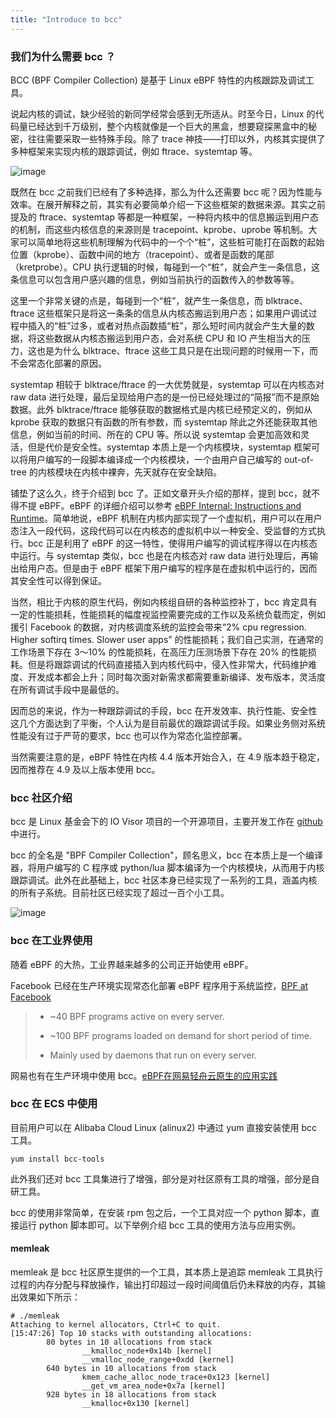 ```yaml
---
title: "Introduce to bcc"
---
```


### 我们为什么需要 bcc ？

BCC (BPF Compiler Collection) 是基于 Linux eBPF 特性的内核跟踪及调试工具。

说起内核的调试，缺少经验的新同学经常会感到无所适从。时至今日，Linux 的代码量已经达到千万级别，整个内核就像是一个巨大的黑盒，想要窥探黑盒中的秘密，往往需要采取一些特殊手段。除了 trace 神技——打印以外，内核其实提供了多种框架来实现内核的跟踪调试，例如 ftrace、systemtap 等。



![image](https://intranetproxy.alipay.com/skylark/lark/0/2020/jpeg/129366/1596435413055-c7dfbc53-3d60-49ba-91c5-6351ed2ec89e.jpeg)



既然在 bcc 之前我们已经有了多种选择，那么为什么还需要 bcc 呢？因为性能与效率。在展开解释之前，其实有必要简单介绍一下这些框架的数据来源。其实之前提及的 ftrace、systemtap 等都是一种框架，一种将内核中的信息搬运到用户态的机制，而这些内核信息的来源则是 tracepoint、kprobe、uprobe 等机制。大家可以简单地将这些机制理解为代码中的一个个“桩”，这些桩可能打在函数的起始位置（kprobe）、函数中间的地方（tracepoint）、或者是函数的尾部（kretprobe）。CPU 执行逻辑的时候，每碰到一个“桩”，就会产生一条信息，这条信息可以包含用户感兴趣的信息，例如当前执行的函数传入的参数等等。

这里一个非常关键的点是，每碰到一个“桩”，就产生一条信息，而 blktrace、ftrace 这些框架只是将这一条条的信息从内核态搬运到用户态；如果用户调试过程中插入的“桩”过多，或者对热点函数插“桩”，那么短时间内就会产生大量的数据，将这些数据从内核态搬运到用户态，会对系统 CPU 和 IO 产生相当大的压力，这也是为什么 blktrace、ftrace 这些工具只是在出现问题的时候用一下，而不会常态化部署的原因。

systemtap 相较于 blktrace/ftrace 的一大优势就是，systemtap 可以在内核态对 raw data 进行处理，最后呈现给用户态的是一份已经处理过的“简报”而不是原始数据。此外 blktrace/ftrace 能够获取的数据格式是内核已经预定义的，例如从 kprobe 获取的数据只有函数的所有参数，而 systemtap 除此之外还能获取其他信息，例如当前的时间、所在的 CPU 等。所以说 systemtap 会更加高效和灵活，但是代价是安全性。systemtap 本质上是一个内核模块，systemtap 框架可以将用户编写的一段脚本编译成一个内核模块，一个由用户自己编写的 out-of-tree 的内核模块在内核中裸奔，先天就存在安全缺陷。

铺垫了这么久，终于介绍到 bcc 了。正如文章开头介绍的那样，提到 bcc，就不得不提 eBPF。eBPF 的详细介绍可以参考 [eBPF Internal: Instructions and Runtime](https://kernel.taobao.org/2020/06/eBPF-Internal-Instructions-and-Runtime/)。简单地说，eBPF 机制在内核内部实现了一个虚拟机，用户可以在用户态注入一段代码，这段代码可以在内核态的虚拟机中以一种安全、受监督的方式执行。bcc 正是利用了 eBPF 的这一特性，使得用户编写的调试程序得以在内核态中运行。与 systemtap 类似，bcc 也是在内核态对 raw data 进行处理后，再输出给用户态。但是由于 eBPF 框架下用户编写的程序是在虚拟机中运行的，因而其安全性可以得到保证。

当然，相比于内核的原生代码，例如内核组自研的各种监控补丁，bcc 肯定具有一定的性能损耗，性能损耗的幅度视监控需要完成的工作以及系统负载而定，例如援引 Facebook 的数据，对内核调度系统的监控会带来“2% cpu regression. Higher softirq times. Slower user apps” 的性能损耗；我们自己实测，在通常的工作场景下存在 3～10% 的性能损耗，在高压力压测场景下存在 20% 的性能损耗。但是将跟踪调试的代码直接插入到内核代码中，侵入性非常大，代码维护难度、开发成本都会上升；同时每次面对新需求都需要重新编译、发布版本，灵活度在所有调试手段中是最低的。

因而总的来说，作为一种跟踪调试的手段，bcc 在开发效率、执行性能、安全性这几个方面达到了平衡，个人认为是目前最优的跟踪调试手段。如果业务侧对系统性能没有过于严苛的要求，bcc 也可以作为常态化监控部署。

当然需要注意的是，eBPF 特性在内核 4.4 版本开始合入，在 4.9 版本趋于稳定，因而推荐在 4.9 及以上版本使用 bcc。



### bcc 社区介绍



bcc 是 Linux 基金会下的 IO Visor 项目的一个开源项目，主要开发工作在 [github](https://github.com/iovisor/bcc) 中进行。

bcc 的全名是 "BPF Compiler Collection"，顾名思义，bcc 在本质上是一个编译器，将用户编写的 C 程序或 python/lua  脚本编译为一个内核模块，从而用于内核跟踪调试。此外在此基础上，bcc 社区本身已经实现了一系列的工具，涵盖内核的所有子系统。目前社区已经实现了超过一百个小工具。



![image](https://intranetproxy.alipay.com/skylark/lark/0/2020/png/129366/1596442744466-48c93eaa-7bf5-4aaf-bfac-31f260ba3e67.png)



### bcc 在工业界使用

随着 eBPF 的大热，工业界越来越多的公司正开始使用 eBPF。

Facebook 已经在生产环境实现常态化部署 eBPF 程序用于系统监控，[BPF at Facebook](https://www.slideshare.net/ennael/kernel-recipes-2019-bpf-at-facebook)



> - ~40 BPF programs active on every server.
>
> - ~100 BPF programs loaded on demand for short period of time.
>
> - Mainly used by daemons that run on every server.



网易也有在生产环境中使用 bcc。[eBPF在网易轻舟云原生的应用实践](https://mp.weixin.qq.com/s/KSUeLH6rBAiUnrDEexIiqw)

### bcc 在 ECS 中使用

目前用户可以在 Alibaba Cloud Linux (alinux2) 中通过 yum 直接安装使用 bcc 工具。

```
yum install bcc-tools
```

此外我们还对 bcc 工具集进行了增强，部分是对社区原有工具的增强，部分是自研工具。

bcc 的使用非常简单，在安装 rpm 包之后，一个工具对应一个 python 脚本，直接运行 python 脚本即可。以下举例介绍 bcc 工具的使用方法与应用实例。

#### memleak

memleak 是 bcc 社区原生提供的一个工具，其本质上是追踪 memleak 工具执行过程的内存分配与释放操作，输出打印超过一段时间阈值后仍未释放的内存，其输出效果如下所示：

```
# ./memleak
Attaching to kernel allocators, Ctrl+C to quit.
[15:47:26] Top 10 stacks with outstanding allocations:
        80 bytes in 10 allocations from stack
                __kmalloc_node+0x14b [kernel]
                __vmalloc_node_range+0xdd [kernel]
        640 bytes in 10 allocations from stack
                kmem_cache_alloc_node_trace+0x123 [kernel]
                __get_vm_area_node+0x7a [kernel]
        928 bytes in 18 allocations from stack
                __kmalloc+0x130 [kernel]
```

